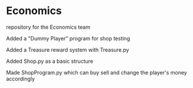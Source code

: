 # Economics
repository for the Economics team


Added a "Dummy Player" program for shop testing

Added a Treasure reward system with Treasure.py

Added Shop.py as a basic structure

Made ShopProgram.py which can buy sell and change the player's money accordingly
